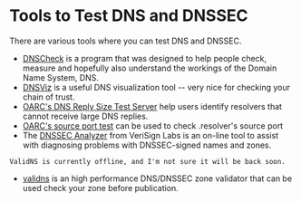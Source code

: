 # Tools to Test DNS and DNSSEC

There are various tools where you can test DNS and DNSSEC.

- [DNSCheck](http://dnscheck.iis.se/) is a program that was designed to help people check, measure and hopefully also understand the workings of the Domain Name System, DNS.
- [DNSViz](http://dnsviz.net/) is a useful DNS visualization tool -- very nice for checking your chain of trust.
- [OARC's DNS Reply Size Test Server](https://www.dns-oarc.net/oarc/services/replysizetest) help users identify resolvers that cannot receive large DNS replies.
- [OARC's source port test](https://www.dns-oarc.net/oarc/services/porttest) can be used to check .resolver's source port
- The [DNSSEC Analyzer](http://dnssec-debugger.verisignlabs.com/) from VeriSign Labs is an on-line tool to assist with diagnosing problems with DNSSEC-signed names and zones.

```comment
ValidNS is currently offline, and I'm not sure it will be back soon.
````

- [validns](http://www.validns.net/) is an high performance DNS/DNSSEC zone validator that can be used check your zone before publication.
